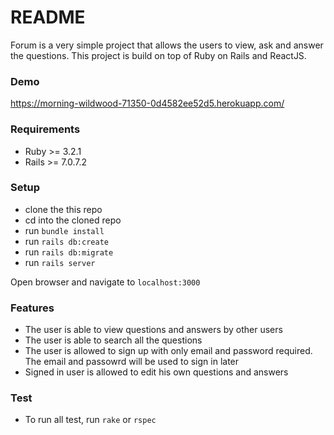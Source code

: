 # README

Forum is a very simple project that allows the users to view, ask and answer the questions. This project is build on top of Ruby on Rails and ReactJS.

### Demo
https://morning-wildwood-71350-0d4582ee52d5.herokuapp.com/
### Requirements

- Ruby >= 3.2.1
- Rails >= 7.0.7.2

### Setup
- clone the this repo
- cd into the cloned repo
- run `bundle install`
- run `rails db:create`
- run `rails db:migrate`
- run `rails server`

Open browser and navigate to `localhost:3000`

### Features

  * The user is able to view questions and answers by other users
  * The user is able to search all the questions
  * The user is allowed to sign up with only email and password required. The email and passowrd will be used to sign in later
  * Signed in user is allowed to edit his own questions and answers

### Test
- To run all test, run `rake` or `rspec`

